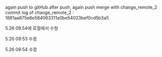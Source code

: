 again push to gitHub
after push, again push
merge with change_remote_2 
commit log of change_remote_2 :  1881aa875e8e584063311a0be54023bef0cd5b3a5

5.26 09.54에 로컬에서 수정

5.26 09:53 수정

5.26 09:54 수정
